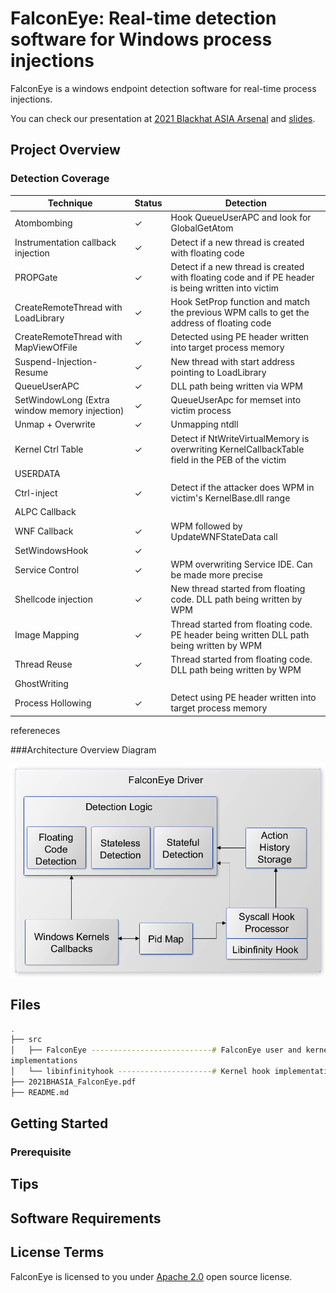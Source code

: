 # FalconEye: Real-time detection software for Windows process injections

FalconEye is a windows endpoint detection software for real-time process
injections.

You can check our presentation at [2021 Blackhat ASIA Arsenal](https://www.blackhat.com/asia-21/arsenal/schedule/#falconeye-windows-process-injection-techniques---catch-them-all-22612) and [slides](https://github.com/rajiv2790/FalconEye/blob/main/2021BHASIA_FalconEye.pdf).

## Project Overview

### Detection Coverage
| Technique                                     | Status  | Detection  |
| -------------                                 | ------- | -----------|
| Atombombing                                   | &check; | Hook QueueUserAPC and look for GlobalGetAtom  |
| Instrumentation callback injection            | &check; | Detect if a new thread is created with floating code |
| PROPGate                                      | &check; | Detect if a new thread is created with floating code and if PE header is being written into victim|
| CreateRemoteThread with LoadLibrary           | &check; | Hook SetProp function and match the previous WPM calls to get the address of floating code |
| CreateRemoteThread with MapViewOfFile         | &check; | Detected using PE header written into target process memory |
| Suspend-Injection-Resume                      | &check; | New thread with start address pointing to LoadLibrary |
| QueueUserAPC                                  | &check; | DLL path being written via WPM |
| SetWindowLong (Extra window memory injection) | &check; | QueueUserApc for memset into victim process |
| Unmap + Overwrite                             | &check; | Unmapping ntdll |
| Kernel Ctrl Table                             | &check; | Detect if NtWriteVirtualMemory is overwriting KernelCallbackTable field in the PEB of the victim |
| USERDATA                                      |         |    |
| Ctrl-inject                                   | &check; | Detect if the attacker does WPM in victim's KernelBase.dll range   |
| ALPC Callback                                 |         |    |
| WNF Callback                                  | &check; | WPM followed by UpdateWNFStateData call   |
| SetWindowsHook                                | &check;       |    |
| Service Control                               | &check; | WPM overwriting Service IDE. Can be made more precise   |
| Shellcode injection                           | &check; | New thread started from floating code. DLL path being written by WPM    |
| Image Mapping                                 | &check; | Thread started from floating code. PE header being written DLL path being written by WPM   |
| Thread Reuse                                  | &check; |  Thread started from floating code. DLL path being written by WPM  |
| GhostWriting                                  |         |    |
| Process Hollowing                             | &check; |  Detect using PE header written into target process memory  |


refereneces

###Architecture Overview
Diagram

![alt text](diagrams/FalconEye_Software_Architecture.png)


## Files
```bash
.
├── src 
│   ├── FalconEye ---------------------------# FalconEye user and kernel space
implementations
│   └── libinfinityhook ---------------------# Kernel hook implementation
├── 2021BHASIA_FalconEye.pdf
├── README.md
```

## Getting Started


### Prerequisite


## Tips

## Software Requirements

## License Terms
FalconEye is licensed to you under [Apache 2.0](COPYING) open source license. 
